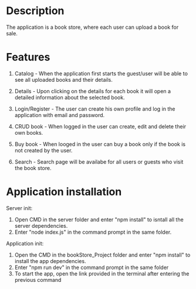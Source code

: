 # Description
The application is a book store, where each user can upload a book for sale.

# Features
1. Catalog - 
When the application first starts the guest/user will be able to see all uploaded books and their details.

2. Details -
Upon clicking on the details for each book it will open a detailed information about the selected book.

3. Login/Register -
The user can create his own profile and log in the application with email and password.

4. CRUD book -
When logged in the user can create, edit and delete their own books.

5. Buy book -
When looged in the user can buy a book only if the book is not created by the user.

6. Search -
Search page will be availabe for all users or guests who visit the book store.

# Application installation
 Server init:
1. Open CMD in the server folder and enter "npm install" to isntall all the server dependencies.
2. Enter "node index.js" in the command prompt in the same folder.

Application init:
1. Open the CMD in the bookStore_Project folder and enter "npm install" to install the app dependencies.
2. Enter "npm run dev" in the command prompt in the same folder
3. To start the app, open the link provided in the terminal after entering the previous command


